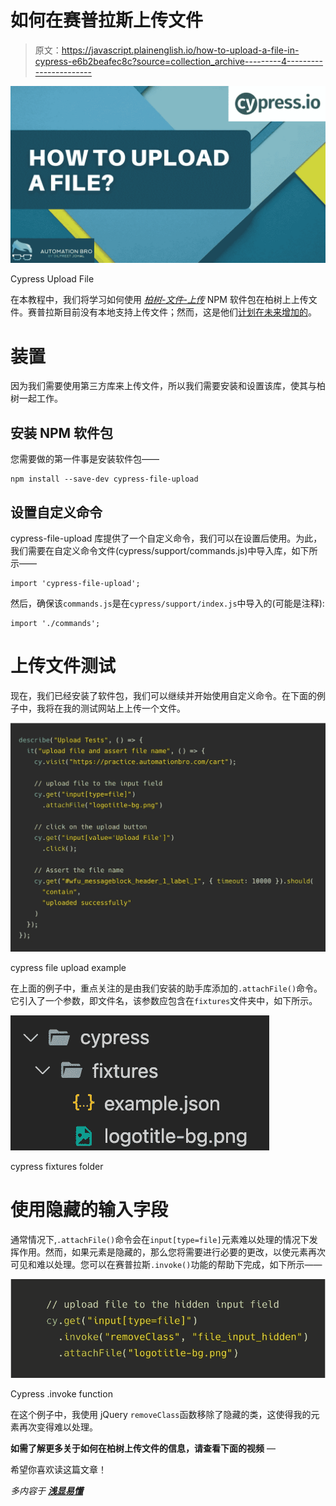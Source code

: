 # 如何在赛普拉斯上传文件

> 原文：<https://javascript.plainenglish.io/how-to-upload-a-file-in-cypress-e6b2beafec8c?source=collection_archive---------4----------------------->

![](img/c31ccb577ae96520448bcc3e670701d0.png)

Cypress Upload File

在本教程中，我们将学习如何使用 [*柏树-文件-上传*](https://www.npmjs.com/package/cypress-file-upload) NPM 软件包在柏树上上传文件。赛普拉斯目前没有本地支持上传文件；然而，这是他们[计划在未来增加的](https://github.com/cypress-io/cypress/issues/170)。

# 装置

因为我们需要使用第三方库来上传文件，所以我们需要安装和设置该库，使其与柏树一起工作。

## 安装 NPM 软件包

您需要做的第一件事是安装软件包——

```
npm install --save-dev cypress-file-upload
```

## 设置自定义命令

cypress-file-upload 库提供了一个自定义命令，我们可以在设置后使用。为此，我们需要在自定义命令文件(cypress/support/commands.js)中导入库，如下所示——

```
import 'cypress-file-upload';
```

然后，确保该`commands.js`是在`cypress/support/index.js`中导入的(可能是注释):

```
import './commands';
```

# 上传文件测试

现在，我们已经安装了软件包，我们可以继续并开始使用自定义命令。在下面的例子中，我将在我的测试网站上上传一个文件。

![](img/90ba8c0729fbdb222462b207c127b325.png)

cypress file upload example

在上面的例子中，重点关注的是由我们安装的助手库添加的`.attachFile()`命令。它引入了一个参数，即文件名，该参数应包含在`fixtures`文件夹中，如下所示。

![](img/f5885b87fcdb87657fd6300f82d70190.png)

cypress fixtures folder

# 使用隐藏的输入字段

通常情况下,`.attachFile()`命令会在`input[type=file]`元素难以处理的情况下发挥作用。然而，如果元素是隐藏的，那么您将需要进行必要的更改，以使元素再次可见和难以处理。您可以在赛普拉斯`.invoke()`功能的帮助下完成，如下所示——

![](img/548becdfdc936a08adb0a591432598ed.png)

Cypress .invoke function

在这个例子中，我使用 jQuery `removeClass`函数移除了隐藏的类，这使得我的元素再次变得难以处理。

**如需了解更多关于如何在柏树上传文件的信息，请查看下面的视频** —

希望你喜欢读这篇文章！

*多内容于* [***浅显易懂***](http://plainenglish.io/)
